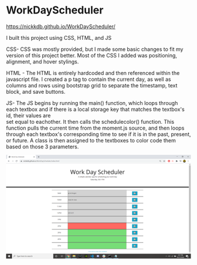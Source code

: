 # WorkDayScheduler

https://nickkdb.github.io/WorkDayScheduler/

I built this project using CSS, HTML, and JS

CSS- CSS was mostly provided, but I made some basic changes to fit my version of
this project better. Most of the CSS I added was positioning, alignment, and
hover stylings.

HTML - The HTML is entirely hardcoded and then referenced within the javascript
file. I created a p tag to contain the current day, as well as columns and rows
using bootstrap grid to separate the timestamp, text block, and save buttons.

JS- The JS begins by running the main() function, which loops through each textbox
and if there is a local storage key that matches the textbox's id, their values are  
set equal to eachother. It then calls the schedulecolor() function. This function pulls the current time from the moment.js source, and then
loops through each textbox's corresponding time to see if it is in the past,
present, or future. A class is then assigned to the textboxes to color code them 
based on those 3 parameters. 

<img src="05HWScreenshot.png" alt="screenshot">